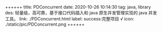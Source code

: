 ++++++
title: PDConcurrent
date: 2020-10-26 10:14:30
tag: java, library
des: 轻量级，高可靠，基于接口代码插入和 java 原生并发管理实现的 java 并发工具。
link: ./PDConcurrent.html
label: success:完整项目 √
icon: ./static/pic/PDConcurrent.png
++++++